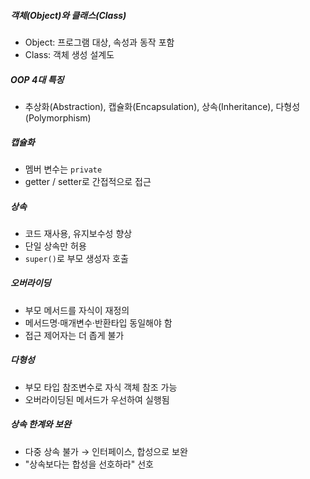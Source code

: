 ##### 객체(Object)와 클래스(Class)
- Object: 프로그램 대상, 속성과 동작 포함
- Class: 객체 생성 설계도

##### OOP 4대 특징
- 추상화(Abstraction), 캡슐화(Encapsulation), 상속(Inheritance), 다형성(Polymorphism)

##### 캡슐화
- 멤버 변수는 `private`
- getter / setter로 간접적으로 접근

##### 상속
- 코드 재사용, 유지보수성 향상
- 단일 상속만 허용
- `super()`로 부모 생성자 호출

##### 오버라이딩
- 부모 메서드를 자식이 재정의
- 메서드명·매개변수·반환타입 동일해야 함
- 접근 제어자는 더 좁게 불가

##### 다형성
- 부모 타입 참조변수로 자식 객체 참조 가능
- 오버라이딩된 메서드가 우선하여 실행됨

##### 상속 한계와 보완
- 다중 상속 불가 → 인터페이스, 합성으로 보완
- "상속보다는 합성을 선호하라" 선호